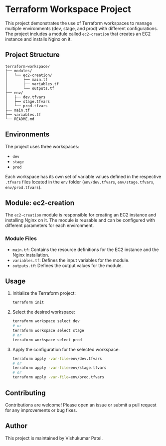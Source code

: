 # Terraform Workspace Project

This project demonstrates the use of Terraform workspaces to manage multiple environments (dev, stage, and prod) with different configurations. The project includes a module called `ec2-creation` that creates an EC2 instance and installs Nginx on it.

## Project Structure

```
terraform-workspace/
├── modules/
│   └── ec2-creation/
│       ├── main.tf
│       ├── variables.tf
│       └── outputs.tf
├── env/
│   ├── dev.tfvars
│   ├── stage.tfvars
│   └── prod.tfvars
├── main.tf
├── variables.tf
└── README.md
```

## Environments

The project uses three workspaces:
- `dev`
- `stage`
- `prod`

Each workspace has its own set of variable values defined in the respective `.tfvars` files located in the `env` folder (`env/dev.tfvars`, `env/stage.tfvars`, `env/prod.tfvars`).

## Module: ec2-creation

The `ec2-creation` module is responsible for creating an EC2 instance and installing Nginx on it. The module is reusable and can be configured with different parameters for each environment.

### Module Files

- `main.tf`: Contains the resource definitions for the EC2 instance and the Nginx installation.
- `variables.tf`: Defines the input variables for the module.
- `outputs.tf`: Defines the output values for the module.

## Usage

1. Initialize the Terraform project:
    ```sh
    terraform init
    ```

2. Select the desired workspace:
    ```sh
    terraform workspace select dev
    # or
    terraform workspace select stage
    # or
    terraform workspace select prod
    ```

3. Apply the configuration for the selected workspace:
    ```sh
    terraform apply -var-file=env/dev.tfvars
    # or
    terraform apply -var-file=env/stage.tfvars
    # or
    terraform apply -var-file=env/prod.tfvars
    ```

## Contributing

Contributions are welcome! Please open an issue or submit a pull request for any improvements or bug fixes.

## Author

This project is maintained by Vishukumar Patel.
